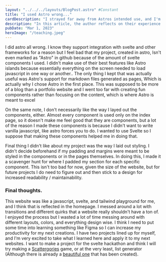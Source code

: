 ```yaml
---
layout: "../../../layouts/BlogPost.astro" #Constant
title: "I used Astro wrong..."
cardDescription: "I strayed far away from Astros intended use, and I'm ashamed. A cautionary tale."
description: "In this article, the author reflects on their experience building a website using the Astro framework. They admit to not fully utilizing Astro's best features and instead relying heavily on Svelte components, which caused the project not to be recognized as an \"Astro\" project on GitHub. The author also shares their thoughts on their component layout and styling choices, acknowledging that they need to improve their design process for future projects. Despite these challenges, the author enjoyed using Astro as a playground for experimenting with JavaScript, Svelte, and Tailwind, and plans to apply their learnings to upcoming projects, including a Scattergories game for the Svelte hackathon."
pubDate: "Mar 1, 2023"
heroImage: "/teaching.jpeg"
---
```




I did astro all wrong. I know they support integration with svelte and other frameworks for a reason but I feel bad that my project, created in astro, Isn't even marked as "Astro" in github because of the amount of svelte components I used. I didn't make use of their best features like Astro islands because essentially everything on the screen needed to load javascript in one way or another.. The only thing I kept that was actually useful was Astro's support for markdown files generated as pages, Which is actually why I chose Astro in the first place. This was supposed to be more of a blog than a portfolio website and I went too far with creating fun components rather than focusing on the content, which is where Astro is meant to excel

On the same note, I don't necessarily like the way I layed out the components, either. Almost every component is used only on the index page, so it doesn't make me feel good that they are components, but a lot of the reason I made these components is because I didn't want to write vanilla javascript, like astro forces you to do. I wanted to use Svelte so I suppose that making these components helped me in doing that.

Final thing I didn't like about my project was the way I laid out styling. I didn't decide beforehand if my padding and margins were meant to be styled in the components or in the pages themselves. In doing this, I made it a scavenger hunt for where I padded my section for each specific component. This isn't too bad for now, given the size of the website, but for future projects I do need to figure out and then stick to a design for increased readability / maintainability. 

### Final thoughts.
This website was like a javascript, svelte, and tailwind playground for me, and I think that is reflected in the homepage. I messed around a lot with transitions and different quirks that a website really shouldn't have a ton of. I enjoyed the process but I wasted a lot of time messing around with different layouts, colors, and everything design wise. I think I need to put some time into learning something like Figma so I can increase my productivity for my next creations. I have two projects lined up for myself, and I'm very excited to take what I learned here and apply it to my next websites. I want to make a project for the svelte hackathon and think I will try making a [Scattergories](https://en.wikipedia.org/wiki/Scattergories) game, or at the very least, list generator (Although there is already a [beautiful one](https://swellgarfo.com/scattergories/) that has been created).